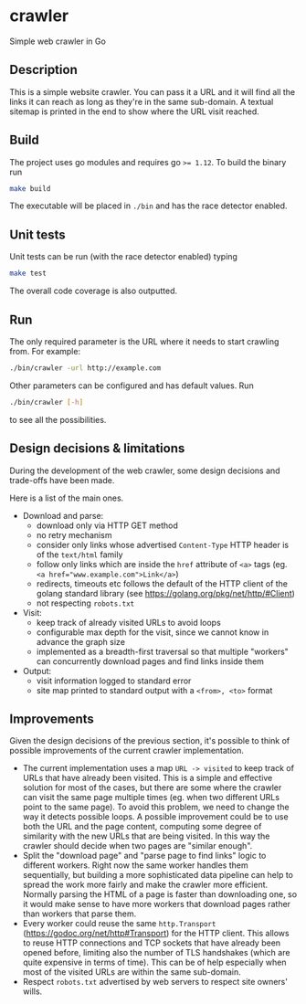 # crawler
Simple web crawler in Go

## Description
This is a simple website crawler. You can pass it a URL and it will find all the links it can
reach as long as they're in the same sub-domain.
A textual sitemap is printed in the end to show where the URL visit reached.

## Build
The project uses go modules and requires go `>= 1.12`. To build the binary run
```bash
make build
```

The executable will be placed in `./bin` and has the race detector enabled.

## Unit tests
Unit tests can be run (with the race detector enabled) typing 
```bash
make test
```

The overall code coverage is also outputted.

## Run
The only required parameter is the URL where it needs to start crawling from.
For example:
```bash
./bin/crawler -url http://example.com
```

Other parameters can be configured and has default values. Run
```bash
./bin/crawler [-h]
```
to see all the possibilities.

## Design decisions & limitations
During the development of the web crawler, some design decisions and trade-offs have been made.

Here is a list of the main ones.

* Download and parse:
    * download only via HTTP GET method
    * no retry mechanism
    * consider only links whose advertised `Content-Type` HTTP header is of the `text/html` family
    * follow only links which are inside the `href` attribute of `<a>` tags (eg.
    `<a href="www.example.com">Link</a>`)
    * redirects, timeouts etc follows the default of the HTTP client of the golang standard library
    (see https://golang.org/pkg/net/http/#Client)
    * not respecting `robots.txt`
* Visit:
    * keep track of already visited URLs to avoid loops
    * configurable max depth for the visit, since we cannot know in advance the graph size
    * implemented as a breadth-first traversal so that multiple "workers" can concurrently download
    pages and find links inside them
* Output:
    * visit information logged to standard error
    * site map printed to standard output with a `<from>, <to>` format

## Improvements
Given the design decisions of the previous section, it's possible to think of possible improvements
of the current crawler implementation.

* The current implementation uses a map `URL -> visited` to keep track of URLs that have already
been visited. This is a simple and effective solution for most of the cases, but there are some where
the crawler can visit the same page multiple times (eg. when two different URLs point to the same page).
To avoid this problem, we need to change the way it detects possible loops. A possible improvement
could be to use both the URL and the page content, computing some degree of similarity with the new
URLs that are being visited. In this way the crawler should decide when two pages are "similar enough".
* Split the "download page" and "parse page to find links" logic to different workers. Right now the
same worker handles them sequentially, but building a more sophisticated data pipeline can help to
spread the work more fairly and make the crawler more efficient. Normally parsing the HTML of a page
is faster than downloading one, so it would make sense to have more workers that download pages rather
than workers that parse them.
* Every worker could reuse the same `http.Transport` (https://godoc.org/net/http#Transport) for the
HTTP client. This allows to reuse HTTP connections and TCP sockets that have already been opened before,
limiting also the number of TLS handshakes (which are quite expensive in terms of time). This can be
of help especially when most of the visited URLs are within the same sub-domain.
* Respect `robots.txt` advertised by web servers to respect site owners' wills.
